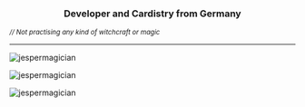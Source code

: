 <h3 align="center">Developer and Cardistry from Germany</h3>
<p align="left"> <sub align="right"><i>// Not practising any kind of witchcraft or magic</i></sub></p>
<hr>
<p align="left"> <img src="https://komarev.com/ghpvc/?username=jespermagician&label=Profile%20views&color=469f04&style=flat-square" alt="jespermagician" /> </p>
<p>&nbsp;<img align="left" size="40%" src="https://github-readme-stats.vercel.app/api?username=jespermagician&show_icons=true&theme=dark&locale=en" alt="jespermagician" /></p>
<p><img align="left" src="https://github-readme-stats.vercel.app/api/top-langs?username=jespermagician&show_icons=true&theme=dark&locale=en&layout=compact" alt="jespermagician" /></p>
